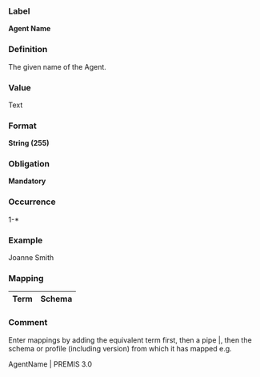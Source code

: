 
### Label
**Agent Name**

### Definition

The given name of the Agent.

### Value

Text

### Format
**String (255)**

### Obligation

**Mandatory**

### Occurrence

1-*

### Example

Joanne Smith

### Mapping

Term | Schema
-------------|--------------


### Comment

Enter mappings by adding the equivalent term first, then a pipe |, then the schema or profile (including version) from which it has mapped e.g.

AgentName | PREMIS 3.0
